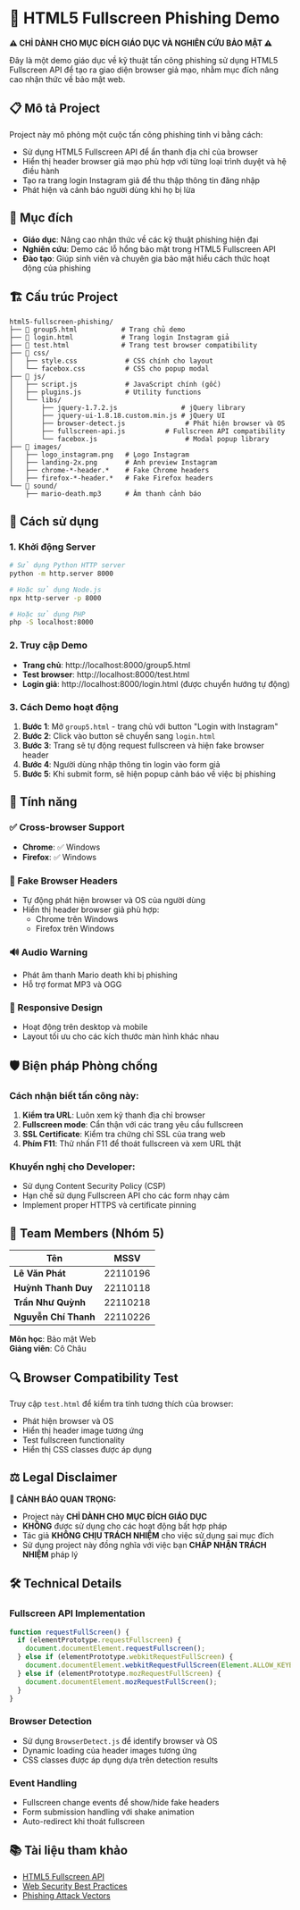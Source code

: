 # 🚨 HTML5 Fullscreen Phishing Demo

**⚠️ CHỈ DÀNH CHO MỤC ĐÍCH GIÁO DỤC VÀ NGHIÊN CỨU BẢO MẬT ⚠️**

Đây là một demo giáo dục về kỹ thuật tấn công phishing sử dụng HTML5 Fullscreen API để tạo ra giao diện browser giả mạo, nhằm mục đích nâng cao nhận thức về bảo mật web.

## 📋 Mô tả Project

Project này mô phỏng một cuộc tấn công phishing tinh vi bằng cách:
- Sử dụng HTML5 Fullscreen API để ẩn thanh địa chỉ của browser
- Hiển thị header browser giả mạo phù hợp với từng loại trình duyệt và hệ điều hành
- Tạo ra trang login Instagram giả để thu thập thông tin đăng nhập
- Phát hiện và cảnh báo người dùng khi họ bị lừa

## 🎯 Mục đích

- **Giáo dục**: Nâng cao nhận thức về các kỹ thuật phishing hiện đại
- **Nghiên cứu**: Demo các lỗ hổng bảo mật trong HTML5 Fullscreen API
- **Đào tạo**: Giúp sinh viên và chuyên gia bảo mật hiểu cách thức hoạt động của phishing

## 🏗️ Cấu trúc Project

```
html5-fullscreen-phishing/
├── 📄 group5.html           # Trang chủ demo
├── 📄 login.html            # Trang login Instagram giả
├── 📄 test.html             # Trang test browser compatibility
├── 📁 css/
│   ├── style.css            # CSS chính cho layout
│   └── facebox.css          # CSS cho popup modal
├── 📁 js/
│   ├── script.js            # JavaScript chính (gốc)
│   ├── plugins.js           # Utility functions
│   └── libs/
│       ├── jquery-1.7.2.js                # jQuery library
│       ├── jquery-ui-1.8.18.custom.min.js # jQuery UI
│       ├── browser-detect.js               # Phát hiện browser và OS
│       ├── fullscreen-api.js          # Fullscreen API compatibility
│       └── facebox.js                      # Modal popup library
├── 📁 images/
│   ├── logo_instagram.png   # Logo Instagram
│   ├── landing-2x.png       # Ảnh preview Instagram
│   ├── chrome-*-header.*    # Fake Chrome headers
│   ├── firefox-*-header.*   # Fake Firefox headers
└── 📁 sound/
    ├── mario-death.mp3      # Âm thanh cảnh báo
```

## 🚀 Cách sử dụng

### 1. Khởi động Server

```bash
# Sử dụng Python HTTP server
python -m http.server 8000

# Hoặc sử dụng Node.js
npx http-server -p 8000

# Hoặc sử dụng PHP
php -S localhost:8000
```

### 2. Truy cập Demo

- **Trang chủ**: http://localhost:8000/group5.html
- **Test browser**: http://localhost:8000/test.html
- **Login giả**: http://localhost:8000/login.html (được chuyển hướng tự động)

### 3. Cách Demo hoạt động

1. **Bước 1**: Mở `group5.html` - trang chủ với button "Login with Instagram"
2. **Bước 2**: Click vào button sẽ chuyển sang `login.html`
3. **Bước 3**: Trang sẽ tự động request fullscreen và hiện fake browser header
4. **Bước 4**: Người dùng nhập thông tin login vào form giả
5. **Bước 5**: Khi submit form, sẽ hiện popup cảnh báo về việc bị phishing

## 🔧 Tính năng

### ✅ Cross-browser Support
- **Chrome**: ✅ Windows
- **Firefox**: ✅ Windows

### 🎨 Fake Browser Headers
- Tự động phát hiện browser và OS của người dùng
- Hiển thị header browser giả phù hợp:
  - Chrome trên Windows
  - Firefox trên Windows

### 🔊 Audio Warning
- Phát âm thanh Mario death khi bị phishing
- Hỗ trợ format MP3 và OGG

### 📱 Responsive Design
- Hoạt động trên desktop và mobile
- Layout tối ưu cho các kích thước màn hình khác nhau

## 🛡️ Biện pháp Phòng chống

### Cách nhận biết tấn công này:
1. **Kiểm tra URL**: Luôn xem kỹ thanh địa chỉ browser
2. **Fullscreen mode**: Cẩn thận với các trang yêu cầu fullscreen
3. **SSL Certificate**: Kiểm tra chứng chỉ SSL của trang web
4. **Phím F11**: Thử nhấn F11 để thoát fullscreen và xem URL thật

### Khuyến nghị cho Developer:
- Sử dụng Content Security Policy (CSP)
- Hạn chế sử dụng Fullscreen API cho các form nhạy cảm
- Implement proper HTTPS và certificate pinning

## 👥 Team Members (Nhóm 5)

| Tên | MSSV 
|-----|------
| **Lê Văn Phát** | 22110196 
| **Huỳnh Thanh Duy** | 22110118 
| **Trần Như Quỳnh** | 22110218 
| **Nguyễn Chí Thanh** | 22110226 

**Môn học**: Bảo mật Web  
**Giảng viên**: Cô Châu

## 🔍 Browser Compatibility Test

Truy cập `test.html` để kiểm tra tính tương thích của browser:
- Phát hiện browser và OS
- Hiển thị header image tương ứng
- Test fullscreen functionality
- Hiển thị CSS classes được áp dụng

## ⚖️ Legal Disclaimer

**🚨 CẢNH BÁO QUAN TRỌNG:**

- Project này **CHỈ DÀNH CHO MỤC ĐÍCH GIÁO DỤC**
- **KHÔNG** được sử dụng cho các hoạt động bất hợp pháp
- Tác giả **KHÔNG CHỊU TRÁCH NHIỆM** cho việc sử dụng sai mục đích
- Sử dụng project này đồng nghĩa với việc bạn **CHẤP NHẬN TRÁCH NHIỆM** pháp lý

## 🛠️ Technical Details

### Fullscreen API Implementation
```javascript
function requestFullScreen() {
  if (elementPrototype.requestFullscreen) {
    document.documentElement.requestFullscreen();
  } else if (elementPrototype.webkitRequestFullScreen) {
    document.documentElement.webkitRequestFullScreen(Element.ALLOW_KEYBOARD_INPUT);
  } else if (elementPrototype.mozRequestFullScreen) {
    document.documentElement.mozRequestFullScreen();
  }
}
```

### Browser Detection
- Sử dụng `BrowserDetect.js` để identify browser và OS
- Dynamic loading của header images tương ứng
- CSS classes được áp dụng dựa trên detection results

### Event Handling
- Fullscreen change events để show/hide fake headers
- Form submission handling với shake animation
- Auto-redirect khi thoát fullscreen

## 📚 Tài liệu tham khảo

- [HTML5 Fullscreen API](https://developer.mozilla.org/en-US/docs/Web/API/Fullscreen_API)
- [Web Security Best Practices](https://owasp.org/www-project-web-security-testing-guide/)
- [Phishing Attack Vectors](https://www.sans.org/white-papers/36972/)